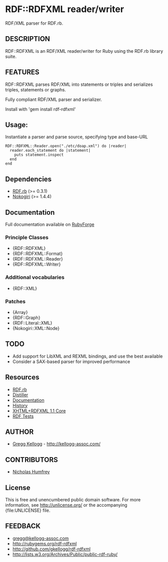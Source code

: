 # RDF::RDFXML reader/writer

RDF/XML parser for RDF.rb.

## DESCRIPTION

RDF::RDFXML is an RDF/XML reader/writer for Ruby using the RDF.rb library suite.

## FEATURES
RDF::RDFXML parses RDF/XML into statements or triples and serializes triples, statements or graphs.

Fully compliant RDF/XML parser and serializer.

Install with 'gem install rdf-rdfxml'

## Usage:
Instantiate a parser and parse source, specifying type and base-URL

    RDF::RDFXML::Reader.open("./etc/doap.xml") do |reader|
      reader.each_statement do |statement|
        puts statement.inspect
      end
    end

## Dependencies
* [RDF.rb](http://rubygems.org/gems/rdf) (>= 0.3.1)
* [Nokogiri](http://rubygems.org/gems/nokogiri) (>= 1.4.4)

## Documentation
Full documentation available on [RubyForge](http://rdf.rubyforge.org/rdfxml)

### Principle Classes
* {RDF::RDFXML}
* {RDF::RDFXML::Format}
* {RDF::RDFXML::Reader}
* {RDF::RDFXML::Writer}

### Additional vocabularies
* {RDF::XML}

### Patches
* {Array}
* {RDF::Graph}
* {RDF::Literal::XML}
* {Nokogiri::XML::Node}

## TODO
* Add support for LibXML and REXML bindings, and use the best available
* Consider a SAX-based parser for improved performance

## Resources
* [RDF.rb](http://rdf.rubyforge.org/) 
* [Distiller](http://distiller.kellogg-assoc)
* [Documentation](http://rdf.rubyforge.org/rdfa)
* [History](file:file.History.html)
* [XHTML+RDFXML 1.1 Core](http://www.w3.org/TR/2010/WD-xhtml-rdfa-20100422/)
* [RDF Tests](http://www.w3.org/2000/10/rdf-tests/rdfcore/allTestCases.html)

## AUTHOR
* [Gregg Kellogg](http://github.com/gkellogg) - <http://kellogg-assoc.com/>

## CONTRIBUTORS
* [Nicholas Humfrey](http://github.com/njh)

## License

This is free and unencumbered public domain software. For more information,
see <http://unlicense.org/> or the accompanying {file:UNLICENSE} file.

## FEEDBACK

* gregg@kellogg-assoc.com
* <http://rubygems.org/rdf-rdfxml>
* <http://github.com/gkellogg/rdf-rdfxml>
* <http://lists.w3.org/Archives/Public/public-rdf-ruby/>